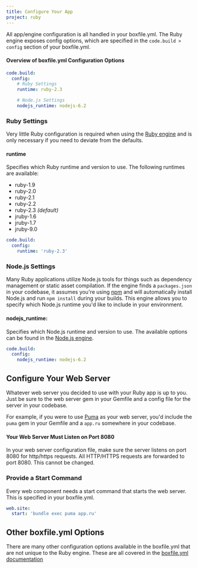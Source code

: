 ```yaml
---
title: Configure Your App
project: ruby
---
```


All app/engine configuration is all handled in your boxfile.yml. The Ruby engine exposes config options, which are specified in the `code.build > config` section of your boxfile.yml.

#### Overview of boxfile.yml Configuration Options
```yaml
code.build:
  config:
    # Ruby Settings
    runtime: ruby-2.3

    # Node.js Settings
    nodejs_runtime: nodejs-6.2
```

### Ruby Settings
Very little Ruby configuration is required when using the [Ruby engine](https://github.com/nanobox-io/nanobox-engine-ruby) and is only necessary if you need to deviate from the defaults.

#### runtime
Specifies which Ruby runtime and version to use. The following runtimes are available:

- ruby-1.9
- ruby-2.0
- ruby-2.1
- ruby-2.2
- ruby-2.3 *(default)*
- jruby-1.6
- jruby-1.7
- jruby-9.0

```yaml
code.build:
  config:
    runtime: 'ruby-2.3'
```

### Node.js Settings
Many Ruby applications utilize Node.js tools for things such as dependency management or static asset compilation. If the engine finds a `packages.json` in your codebase, it assumes you're using [npm](https://www.npmjs.com/) and will automatically install Node.js and run `npm install` during your builds. This engine allows you to specify which Node.js runtime you'd like to include in your environment.

#### nodejs_runtime:
Specifies which Node.js runtime and version to use. The available options can be found in the [Node.js engine](https://github.com/nanobox-io/nanobox-engine-nodejs#runtime).

```yaml
code.build:
  config:
    nodejs_runtime: nodejs-6.2
```

## Configure Your Web Server
Whatever web server you decided to use with your Ruby app is up to you. Just be sure to the web server gem in your Gemfile and a config file for the server in your codebase.

For example, if you were to use [Puma](https://github.com/puma/puma) as your web server, you'd include the `puma` gem in your Gemfile and a `app.ru` somewhere in your codebase.

#### Your Web Server Must Listen on Port 8080
In your web server configuration file, make sure the server listens on port 8080 for http/https requests. All HTTP/HTTPS requests are forwarded to port 8080. This cannot be changed.

### Provide a Start Command
Every web component needs a start command that starts the web server. This is specified in your boxfile.yml.

```yaml
web.site:
  start: 'bundle exec puma app.ru'
```

## Other boxfile.yml Options
There are many other configuration options available in the boxfile.yml that are not unique to the Ruby engine. These are all covered in the [boxfile.yml documentation](https://docs.nanobox.io/app-config/boxfile/)
